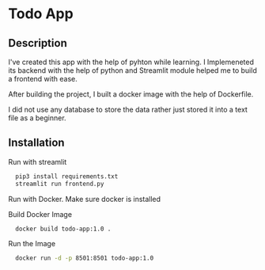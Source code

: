 
# Todo App



## Description
I've created this app with the help of pyhton while learning. I Implemeneted its backend with the help of python and Streamlit module helped me to build a frontend with ease.

After building the project, I built a docker image with the help of Dockerfile.

I did not use any database to store the data rather just stored it into a text file as a beginner.
## Installation

Run with streamlit

```bash
  pip3 install requirements.txt
  streamlit run frontend.py
```
    
Run with Docker. Make sure docker is installed

Build Docker Image

```bash
  docker build todo-app:1.0 .
```
Run the Image
```bash
  docker run -d -p 8501:8501 todo-app:1.0
```
